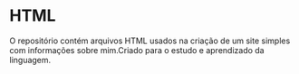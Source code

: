 # HTML
O repositório contém arquivos HTML usados na criação de um site simples com informações sobre mim.Criado para o estudo e aprendizado da linguagem.

